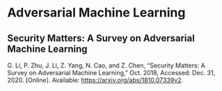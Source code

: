 # Adversarial Machine Learning

## Security Matters: A Survey on Adversarial Machine Learning

G. Li, P. Zhu, J. Li, Z. Yang, N. Cao, and Z. Chen, “Security Matters: A Survey on Adversarial Machine Learning,” Oct. 2018, Accessed: Dec. 31, 2020. [Online]. Available: https://arxiv.org/abs/1810.07339v2.

